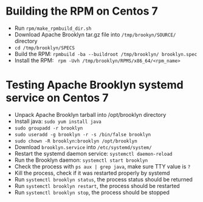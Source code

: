 # Building the RPM on Centos 7

* Run ```rpm/make_rpmbuild_dir.sh```
* Download Apache Brooklyn tar.gz file into ```/tmp/brookyn/SOURCE/``` directory
* ```cd /tmp/brooklyn/SPECS```
* Build the RPM: ```rpmbuild -ba --buildroot /tmp/brooklyn/ brooklyn.spec```
* Install the RPM: ``` rpm -Uvh /tmp/brooklyn/RPMS/x86_64/<rpm_name>```


# Testing Apache Brooklyn systemd service on Centos 7

* Unpack Apache Brooklyn tarball into /opt/brooklyn directory
* Install java: ```sudo yum install java```
* ```sudo groupadd -r brooklyn```
* ```sudo useradd -g brooklyn -r -s /bin/false brooklyn```
* ```sudo chown -R brooklyn:brooklyn /opt/brooklyn```
* Download ```brooklyn.service``` into ```/etc/systemd/system/```
* Restart the systemd daemon service: ```systemctl daemon-reload```
* Run the Brooklyn daemon: ```systemctl start brooklyn```
* Check the process with ```ps aux | grep java```, make sure TTY value is ```?```
* Kill the process, check if it was restarted properly by systemd
* Run ```systemctl brooklyn status```, the process status should be returned
* Run ```systemctl brooklyn restart```, the process should be restarted
* Run ```systemctl brooklyn stop```, the process should be stopped
